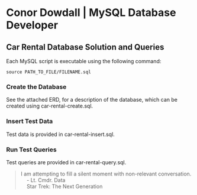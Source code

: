 # Conor Dowdall | MySQL Database Developer

## Car Rental Database Solution and Queries

Each MySQL script is executable using the following command:

```mysql
source PATH_TO_FILE/FILENAME.sql
```

### Create the Database
See the attached ERD, for a description of the database, which can be created using car-rental-create.sql.

### Insert Test Data
Test data is provided in car-rental-insert.sql.

### Run Test Queries
Test queries are provided in car-rental-query.sql.

> I am attempting to fill a silent moment with non-relevant conversation.  
> &nbsp;&nbsp;&nbsp;&nbsp;- Lt. Cmdr. Data  
> &nbsp;&nbsp;&nbsp;&nbsp;Star Trek: The Next Generation
